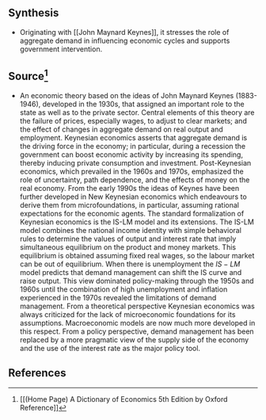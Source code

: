 ## Synthesis
- Originating with [[John Maynard Keynes]], it stresses the role of aggregate demand in influencing economic cycles and supports government intervention.
## Source[^1]
- An economic theory based on the ideas of John Maynard Keynes (1883-1946), developed in the 1930s, that assigned an important role to the state as well as to the private sector. Central elements of this theory are the failure of prices, especially wages, to adjust to clear markets; and the effect of changes in aggregate demand on real output and employment. Keynesian economics asserts that aggregate demand is the driving force in the economy; in particular, during a recession the government can boost economic activity by increasing its spending, thereby inducing private consumption and investment. Post-Keynesian economics, which prevailed in the 1960s and 1970s, emphasized the role of uncertainty, path dependence, and the effects of money on the real economy. From the early 1990s the ideas of Keynes have been further developed in New Keynesian economics which endeavours to derive them from microfoundations, in particular, assuming rational expectations for the economic agents. The standard formalization of Keynesian economics is the IS-LM model and its extensions. The IS-LM model combines the national income identity with simple behavioral rules to determine the values of output and interest rate that imply simultaneous equilibrium on the product and money markets. This equilibrium is obtained assuming fixed real wages, so the labour market can be out of equilibrium. When there is unemployment the $I S-L M$ model predicts that demand management can shift the IS curve and raise output. This view dominated policy-making through the 1950s and 1960s until the combination of high unemployment and inflation experienced in the 1970s revealed the limitations of demand management. From a theoretical perspective Keynesian economics was always criticized for the lack of microeconomic foundations for its assumptions. Macroeconomic models are now much more developed in this respect. From a policy perspective, demand management has been replaced by a more pragmatic view of the supply side of the economy and the use of the interest rate as the major policy tool.
## References

[^1]: [[(Home Page) A Dictionary of Economics 5th Edition by Oxford Reference]]
